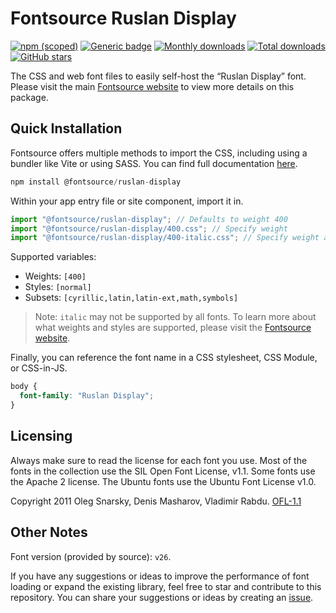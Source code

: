 # Fontsource Ruslan Display

[![npm (scoped)](https://img.shields.io/npm/v/@fontsource/ruslan-display?color=brightgreen)](https://www.npmjs.com/package/@fontsource/ruslan-display) [![Generic badge](https://img.shields.io/badge/fontsource-passing-brightgreen)](https://github.com/fontsource/fontsource) [![Monthly downloads](https://badgen.net/npm/dm/@fontsource/ruslan-display)](https://github.com/fontsource/fontsource) [![Total downloads](https://badgen.net/npm/dt/@fontsource/ruslan-display)](https://github.com/fontsource/fontsource) [![GitHub stars](https://img.shields.io/github/stars/fontsource/fontsource.svg?style=social&label=Star)](https://github.com/fontsource/fontsource/stargazers)

The CSS and web font files to easily self-host the “Ruslan Display” font. Please visit the main [Fontsource website](https://fontsource.org/fonts/ruslan-display) to view more details on this package.

## Quick Installation

Fontsource offers multiple methods to import the CSS, including using a bundler like Vite or using SASS. You can find full documentation [here](https://fontsource.org/docs/getting-started/introduction).

```javascript
npm install @fontsource/ruslan-display
```

Within your app entry file or site component, import it in.

```javascript
import "@fontsource/ruslan-display"; // Defaults to weight 400
import "@fontsource/ruslan-display/400.css"; // Specify weight
import "@fontsource/ruslan-display/400-italic.css"; // Specify weight and style
```

Supported variables:
- Weights: `[400]`
- Styles: `[normal]`
- Subsets: `[cyrillic,latin,latin-ext,math,symbols]`

> Note: `italic` may not be supported by all fonts. To learn more about what weights and styles are supported, please visit the [Fontsource website](https://fontsource.org/fonts/ruslan-display).

Finally, you can reference the font name in a CSS stylesheet, CSS Module, or CSS-in-JS.

```css
body {
  font-family: "Ruslan Display";
}
```

## Licensing
Always make sure to read the license for each font you use. Most of the fonts in the collection use the SIL Open Font License, v1.1. Some fonts use the Apache 2 license. The Ubuntu fonts use the Ubuntu Font License v1.0.

Copyright 2011 Oleg Snarsky, Denis Masharov, Vladimir Rabdu.
[OFL-1.1](http://scripts.sil.org/OFL)

## Other Notes
Font version (provided by source): `v26`.

If you have any suggestions or ideas to improve the performance of font loading or expand the existing library, feel free to star and contribute to this repository. You can share your suggestions or ideas by creating an [issue](https://github.com/fontsource/fontsource/issues).
